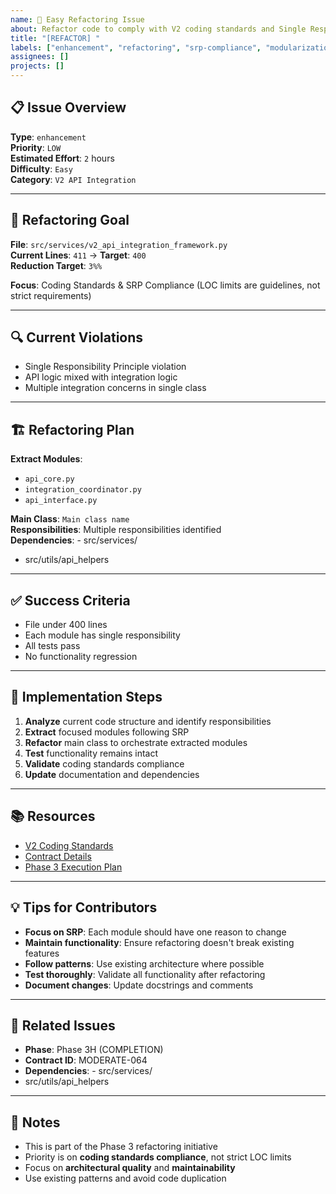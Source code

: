```yaml
---
name: 🚀 Easy Refactoring Issue
about: Refactor code to comply with V2 coding standards and Single Responsibility Principle
title: "[REFACTOR] "
labels: ["enhancement", "refactoring", "srp-compliance", "modularization", "good first issue", "easy"]
assignees: []
projects: []
---
```


## 📋 **Issue Overview**

**Type**: `enhancement`  
**Priority**: `LOW`  
**Estimated Effort**: `2` hours  
**Difficulty**: `Easy`  
**Category**: `V2 API Integration`

---

## 🎯 **Refactoring Goal**

**File**: `src/services/v2_api_integration_framework.py`  
**Current Lines**: `411` → **Target**: `400`  
**Reduction Target**: `3%%`

**Focus**: Coding Standards & SRP Compliance (LOC limits are guidelines, not strict requirements)

---

## 🔍 **Current Violations**

- Single Responsibility Principle violation
- API logic mixed with integration logic
- Multiple integration concerns in single class

---

## 🏗️ **Refactoring Plan**

**Extract Modules**:
- `api_core.py`
- `integration_coordinator.py`
- `api_interface.py`

**Main Class**: `Main class name`  
**Responsibilities**: Multiple responsibilities identified  
**Dependencies**: - src/services/
- src/utils/api_helpers

---

## ✅ **Success Criteria**

- File under 400 lines
- Each module has single responsibility
- All tests pass
- No functionality regression

---

## 🚀 **Implementation Steps**

1. **Analyze** current code structure and identify responsibilities
2. **Extract** focused modules following SRP
3. **Refactor** main class to orchestrate extracted modules
4. **Test** functionality remains intact
5. **Validate** coding standards compliance
6. **Update** documentation and dependencies

---

## 📚 **Resources**

- [V2 Coding Standards](../docs/CODING_STANDARDS.md)
- [Contract Details](../contracts/phase3h_completion_contracts.json)
- [Phase 3 Execution Plan](../contracts/PHASE3_COMPLETE_EXECUTION_PLAN.md)

---

## 💡 **Tips for Contributors**

- **Focus on SRP**: Each module should have one reason to change
- **Maintain functionality**: Ensure refactoring doesn't break existing features
- **Follow patterns**: Use existing architecture where possible
- **Test thoroughly**: Validate all functionality after refactoring
- **Document changes**: Update docstrings and comments

---

## 🔗 **Related Issues**

- **Phase**: Phase 3H (COMPLETION)
- **Contract ID**: MODERATE-064
- **Dependencies**: - src/services/
- src/utils/api_helpers

---

## 📝 **Notes**

- This is part of the Phase 3 refactoring initiative
- Priority is on **coding standards compliance**, not strict LOC limits
- Focus on **architectural quality** and **maintainability**
- Use existing patterns and avoid code duplication
